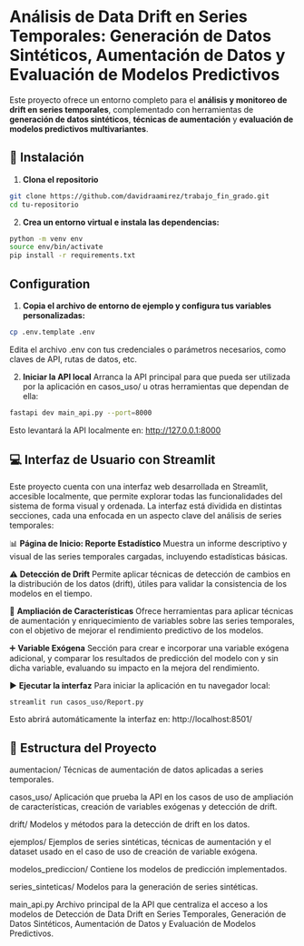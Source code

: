# Análisis de Data Drift en Series Temporales: Generación de Datos Sintéticos, Aumentación de Datos y Evaluación de Modelos Predictivos

Este proyecto ofrece un entorno completo para el **análisis y monitoreo de drift en series temporales**, complementado con herramientas de **generación de datos sintéticos**, **técnicas de aumentación** y **evaluación de modelos predictivos multivariantes**. 

## 🚀 Instalación

1. **Clona el repositorio**
```bash
git clone https://github.com/davidraamirez/trabajo_fin_grado.git
cd tu-repositorio
```

2. **Crea un entorno virtual e instala las dependencias:**
```bash
python -m venv env
source env/bin/activate
pip install -r requirements.txt
```

## Configuration
1. **Copia el archivo de entorno de ejemplo y configura tus variables personalizadas:**
```bash
cp .env.template .env
```
Edita el archivo .env con tus credenciales o parámetros necesarios, como claves de API, rutas de datos, etc.

2. **Iniciar la API local**
Arranca la API principal para que pueda ser utilizada por la aplicación en casos_uso/ u otras herramientas que dependan de ella:

```bash
fastapi dev main_api.py --port=8000
```
Esto levantará la API localmente en:
http://127.0.0.1:8000


## 💻 Interfaz de Usuario con Streamlit
Este proyecto cuenta con una interfaz web desarrollada en Streamlit, accesible localmente, que permite explorar todas las funcionalidades del sistema de forma visual y ordenada. La interfaz está dividida en distintas secciones, cada una enfocada en un aspecto clave del análisis de series temporales:

📊 **Página de Inicio: Reporte Estadístico**
Muestra un informe descriptivo y visual de las series temporales cargadas, incluyendo estadísticas básicas.

⚠️ **Detección de Drift**
Permite aplicar técnicas de detección de cambios en la distribución de los datos (drift), útiles para validar la consistencia de los modelos en el tiempo.

🧪 **Ampliación de Características**
Ofrece herramientas para aplicar técnicas de aumentación y enriquecimiento de variables sobre las series temporales, con el objetivo de mejorar el rendimiento predictivo de los modelos.

➕ **Variable Exógena**
Sección para crear e incorporar una variable exógena adicional, y comparar los resultados de predicción del modelo con y sin dicha variable, evaluando su impacto en la mejora del rendimiento.

▶️ **Ejecutar la interfaz**
Para iniciar la aplicación en tu navegador local:

```bash
streamlit run casos_uso/Report.py 
```
Esto abrirá automáticamente la interfaz en:
http://localhost:8501/


## 📁 Estructura del Proyecto
aumentacion/
Técnicas de aumentación de datos aplicadas a series temporales.

casos_uso/
Aplicación que prueba la API en los casos de uso de ampliación de características, creación de variables exógenas y detección de drift.

drift/
Modelos y métodos para la detección de drift en los datos.

ejemplos/
Ejemplos de series sintéticas, técnicas de aumentación y el dataset usado en el caso de uso de creación de variable exógena.

modelos_prediccion/
Contiene los modelos de predicción implementados.

series_sinteticas/
Modelos para la generación de series sintéticas.

main_api.py
Archivo principal de la API que centraliza el acceso a los modelos de Detección de Data Drift en Series Temporales, Generación de Datos Sintéticos, Aumentación de Datos y Evaluación de Modelos Predictivos.

